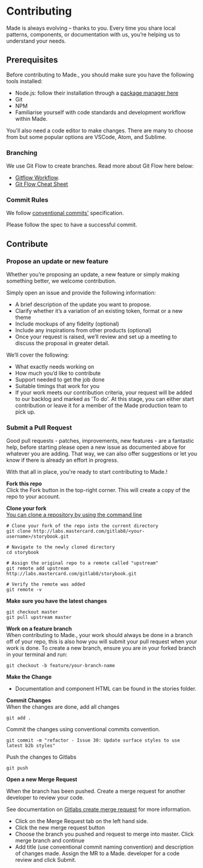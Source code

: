 # Contributing

Made is always evolving – thanks to you. Every time you share local patterns, components, or documentation with us, you’re helping us to understand your needs.

## Prerequisites

Before contributing to Made., you should make sure you have the following tools installed:

- Node.js: follow their installation through a [package manager here](https://nodejs.org/en/download/package-manager/)
- Git
- NPM
- Familiarise yourself with code standards and development workflow within Made.

You'll also need a code editor to make changes. There are many to choose from but some popular options are VSCode, Atom, and Sublime.

### Branching 

We use Git Flow to create branches. Read more about Git Flow here below:

* [Gitflow Workflow](https://confluence.mastercard.int/display/MAPI/Gitflow+Workflow). 
* [Git Flow Cheat Sheet](https://danielkummer.github.io/git-flow-cheatsheet/)

### Commit Rules 
We follow [conventional commits'](https://www.conventionalcommits.org/en/v1.0.0/) specification.

Please follow the spec to have a successful commit.

## Contribute

### Propose an update or new feature

Whether you’re proposing an update, a new feature or simply making something better, we welcome contribution. 

Simply open an issue and provide the following information:

- A brief description of the update you want to propose.
- Clarify whether it’s a variation of an existing token, format or a new theme
- Include mockups of any fidelity (optional)
- Include any inspirations from other products (optional)
- Once your request is raised, we’ll review and set up a meeting to discuss the proposal in greater detail.

We’ll cover the following:

- What exactly needs working on 
- How much you’d like to contribute
- Support needed to get the job done
- Suitable timings that work for you
- If your work meets our contribution criteria, your request will be added to our backlog and marked as 'To do'. At this stage, you can either start contribution or leave it for a member of the Made production team to pick up.

### Submit a Pull Request

Good pull requests - patches, improvements, new features - are a fantastic help, before starting please open a new issue as documented above for whatever you are adding. That way, we can also offer suggestions or let you know if there is already an effort in progress.

With that all in place, you're ready to start contributing to Made.!

**Fork this repo**  
Click the Fork button in the top-right corner. This will create a copy of the repo to your account. 

**Clone your fork**    
[You can clone a repository by using the command line](https://docs.gitlab.com/ee/gitlab-basics/start-using-git.html#clone-a-repository)

```
# Clone your fork of the repo into the current directory
git clone http://labs.mastercard.com/gitlab8/<your-username>/storybook.git

# Navigate to the newly cloned directory
cd storybook

# Assign the original repo to a remote called "upstream"
git remote add upstream http://labs.mastercard.com/gitlab8/storybook.git

# Verify the remote was added
git remote -v
```

**Make sure you have the latest changes**    

```
git checkout master
git pull upstream master
```

**Work on a feature branch**   
When contributing to Made., your work should always be done in a branch off of your repo, this is also how you will submit your pull request when your work is done. To create a new branch, ensure you are in your forked branch in your terminal and run:

```
git checkout -b feature/your-branch-name
```

**Make the Change**   
* Documentation and component HTML can be found in the stories folder. 

**Commit  Changes**  
When the changes are done, add all changes

`git add .`

Commit the changes using conventional commits convention. 

```git commit -m "refactor - Issue 30: Update surface styles to use latest b2b styles"```

Push the changes to Gitlabs

```git push```

**Open a new Merge Request**  

When the branch has been pushed. Create a merge request for another developer to review your code. 

See documentation on [Gitlabs create merge request](https://docs.gitlab.com/ee/user/project/merge_requests/creating_merge_requests.html) for more information.

- Click on the Merge Request tab on the left hand side.
- Click the new merge request button
- Choose the branch you pushed and request to merge into master. Click merge branch and continue
- Add title (use conventional commit naming convention) and description of changes made. Assign the MR to a Made. developer for a code review and click Submit.